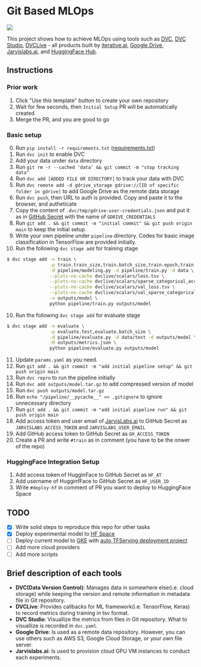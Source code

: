 # Git Based MLOps

![](https://pbs.twimg.com/media/FTnBpr2UUAUERMC?format=jpg&name=4096x4096)

This project shows how to achieve MLOps using tools such as [DVC](https://dvc.org/), [DVC Studio](https://studio.iterative.ai/), [DVCLive](https://dvc.org/doc/dvclive) - all products built by [iterative.ai](https://iterative.ai/), [Google Drive](https://www.google.com/drive/), [Jarvislabs.ai](https://jarvislabs.ai/), and [HuggingFace Hub](https://github.com/huggingface/huggingface_hub).

## Instructions

### Prior work

1. Click "Use this template" button to create your own repository
2. Wait for few seconds, then `Initial Setup` PR will be automatically created
3. Merge the PR, and you are good to go

### Basic setup

0. Run `pip install -r requirements.txt` ([requirements.txt](https://github.com/codingpot/git-mlops/blob/main/requirements.txt))
1. Run `dvc init` to enable DVC
2. Add your data under `data` directory
3. Run `git rm -r --cached 'data' && git commit -m "stop tracking data"`
4. Run `dvc add [ADDED FILE OR DIRECTORY]` to track your data with DVC
5. Run `dvc remote add -d gdrive_storage gdrive://[ID of specific folder in gdrive]` to add Google Drive as the remote data storage
6. Run `dvc push`, then URL to auth is provided. Copy and paste it to the browser, and autheticate
7. Copy the content of `.dvc/tmp/gdrive-user-credentials.json` and put it as in [GitHub Secret](https://docs.github.com/en/actions/security-guides/encrypted-secrets#creating-encrypted-secrets-for-a-repository) with the name of `GDRIVE_CREDENTIALS`
8. Run `git add . && git commit -m "initial commit" && git push origin main` to keep the initial setup
9. Write your own pipeline under `pipeline` directory. Codes for basic image classification in TensorFlow are provided initially.
10. Run the following `dvc stage add` for training stage
```bash
$ dvc stage add -n train \
                -p train.train_size,train.batch_size,train.epoch,train.lr \
                -d pipeline/modeling.py -d pipeline/train.py -d data \
                --plots-no-cache dvclive/scalars/loss.tsv \
                --plots-no-cache dvclive/scalars/sparse_categorical_accuracy.tsv \
                --plots-no-cache dvclive/scalars/val_loss.tsv \
                --plots-no-cache dvclive/scalars/val_sparse_categorical_accuracy.tsv \
                -o outputs/model \
                python pipeline/train.py outputs/model
```
10. Run the following `dvc stage add` for evaluate stage
```bash
$ dvc stage add -n evaluate \
                -p evaluate.test,evaluate.batch_size \
                -d pipeline/evaluate.py -d data/test -d outputs/model \
                -M outputs/metrics.json \
                python pipeline/evaluate.py outputs/model
```
11. Update `params.yaml` as you need.
12. Run `git add . && git commit -m "add initial pipeline setup" && git push origin main`
13. Run `dvc repro` to run the pipeline initially
14. Run `dvc add outputs/model.tar.gz` to add compressed version of model 
15. Run `dvc push outputs/model.tar.gz`
16. Run `echo "/pipeline/__pycache__" >> .gitignore` to ignore unnecessary directory
17. Run `git add . && git commit -m "add initial pipeline run" && git push origin main`
18. Add access token and user email of [JarvisLabs.ai](https://jarvislabs.ai/) to GitHub Secret as `JARVISLABS_ACCESS_TOKEN` and `JARVISLABS_USER_EMAIL`
19. Add GitHub access token to GitHub Secret as `GH_ACCESS_TOKEN`
20. Create a PR and write `#train` as in comment (you have to be the onwer of the repo)

### HuggingFace Integration Setup

1. Add access token of HugginFace to GitHub Secret as `HF_AT`
2. Add username of HugginfFace to GitHub Secret as `HF_USER_ID`
3. Write `#deploy-hf` in comment of PR you want to deploy to HuggingFace Space

## TODO

- [X] Write solid steps to reproduce this repo for other tasks 
- [X] Deploy experimental model to [HF Space](https://huggingface.co/spaces)
- [ ] Deploy current model to [GKE](https://cloud.google.com/kubernetes-engine) with [auto TFServing deployment project](https://github.com/deep-diver/ml-deployment-k8s-tfserving)
- [ ] Add more cloud providers
- [ ] Add more scripts

## Brief description of each tools

- **DVC(Data Version Control)**: Manages data in somewhere else(i.e. cloud storage) while keeping the version and remote information in metadata file in Git repository.
- **DVCLive**: Provides callbacks for ML framework(i.e. TensorFlow, Keras) to record metrics during training in tsv format. 
- **DVC Studio**: Visuallize the metrics from files in Git repository. What to visuallize is recorded in `dvc.yaml`.
- **Google Drive**: Is used as a remote data repository. However, you can use others such as AWS S3, Google Cloud Storage, or your own file server.
- **Jarvislabs.ai**:  Is used to provision cloud GPU VM instances to conduct each experiments. 
